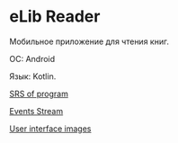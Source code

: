 
# eLib Reader

Мобильное приложение для чтения книг.

ОС: Android  

Язык: Kotlin.  

[SRS of program](https://github.com/Maksentiu/eLibReader/blob/main/eLibReader/docs/recuirements/SRS.md)

[Events Stream](https://github.com/PahanHvesco/SkillCoder/blob/master/docs/requirements/events-stream.md)

[User interface images](https://github.com/PahanHvesco/SkillCoder/blob/master/docs/mocaps)

